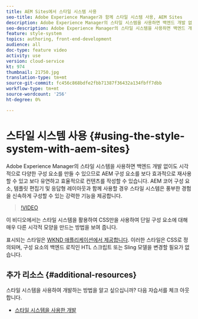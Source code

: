 ```yaml
---
title: AEM Sites에서 스타일 시스템 사용
seo-title: Adobe Experience Manager과 함께 스타일 시스템 사용, AEM Sites
description: Adobe Experience Manager의 스타일 시스템을 사용하면 백엔드 개발 없이도 시각적으로 다양한 구성 요소를 만들 수 있으므로 AEM 구성 요소를 보다 효과적으로 재사용할 수 있고 보다 유연하고 효율적으로 컨텐츠를 작성할 수 있습니다. AEM 코어 구성 요소, 템플릿 편집기 및 응답형 레이아웃과 함께 사용할 경우 스타일 시스템은 풍부한 경험을 신속하게 구성할 수 있는 강력한 기능을 제공합니다.
seo-description: Adobe Experience Manager의 스타일 시스템을 사용하면 백엔드 개발 없이도 시각적으로 다양한 구성 요소를 만들 수 있으므로 AEM 구성 요소를 보다 효과적으로 재사용할 수 있고 보다 유연하고 효율적으로 컨텐츠를 작성할 수 있습니다. AEM 코어 구성 요소, 템플릿 편집기 및 응답형 레이아웃과 함께 사용할 경우 스타일 시스템은 풍부한 경험을 신속하게 구성할 수 있는 강력한 기능을 제공합니다.
feature: style-system
topics: authoring, front-end-development
audience: all
doc-type: feature video
activity: use
version: cloud-service
kt: 974
thumbnail: 21750.jpg
translation-type: tm+mt
source-git-commit: fc456c868bdfe2fbb71387f36432a134fbff7dbb
workflow-type: tm+mt
source-wordcount: '256'
ht-degree: 0%

---
```



# 스타일 시스템 사용 {#using-the-style-system-with-aem-sites}

Adobe Experience Manager의 스타일 시스템을 사용하면 백엔드 개발 없이도 시각적으로 다양한 구성 요소를 만들 수 있으므로 AEM 구성 요소를 보다 효과적으로 재사용할 수 있고 보다 유연하고 효율적으로 컨텐츠를 작성할 수 있습니다. AEM 코어 구성 요소, 템플릿 편집기 및 응답형 레이아웃과 함께 사용할 경우 스타일 시스템은 풍부한 경험을 신속하게 구성할 수 있는 강력한 기능을 제공합니다.

>[!VIDEO](https://video.tv.adobe.com/v/21750/?quality=12&learn=on)

이 비디오에서는 스타일 시스템을 활용하여 CSS만을 사용하여 단일 구성 요소에 대해 매우 다른 시각적 모양을 만드는 방법을 보여 줍니다.

표시되는 스타일은 [WKND 애플리케이션에서 제공합니다](https://github.com/adobe/aem-guides-wknd). 이러한 스타일은 CSS로 정의되며, 구성 요소의 백엔드 로직인 HTL 스크립트 또는 Sling 모델을 변경할 필요가 없습니다.

## 추가 리소스 {#additional-resources}

스타일 시스템을 사용하여 개발하는 방법을 알고 싶으십니까? 다음 자습서를 체크 아웃합니다.

* [스타일 시스템을 사용한 개발](https://experienceleague.adobe.com/docs/experience-manager-learn/getting-started-wknd-tutorial-develop/style-system.html)
